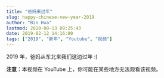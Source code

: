 ```yaml
---
title: "爸妈来过年"
slug: happy-chinese-new-year-2019
author: "Bin Hua"
lastmod: 2020-08-13 09:25:43
date: 2019-02-12 14:16:00
tags: ["2019", "新年", "Youtube", "视频"]
---
```


2019 年，爸妈从东北来我们这边过年 :)

**注意**：本视频在 YouTube 上，你可能在某些地方无法观看该视频。